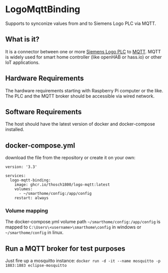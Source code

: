 # LogoMqttBinding
Supports to synconize values from and to Siemens Logo PLC via MQTT.

## What is it?
It is a connector between one or more [Siemens Logo PLC](https://de.wikipedia.org/wiki/Logo_(SPS)) to [MQTT](https://en.wikipedia.org/wiki/MQTT).
MQTT is widely used for smart home controller (like openHAB or hass.io) or other IoT applications.
 
## Hardware Requirements
The hardware requirements starting with Raspberry Pi computer or the like. The PLC and the MQTT broker should be accessible via wired network.

## Software Requirements
The host should have the latest version of docker and docker-compose installed.

 
 
 
## docker-compose.yml
download the file from the repository or create it on your own:
```
version: '3.3'

services:
  logo-mqtt-binding:
    image: ghcr.io/thosch1800/logo-mqtt:latest
    volumes:
      - ~/smarthome/config:/app/config
    restart: always
```

### Volume mapping
The docker-compose.yml volume path ```~/smarthome/config:/app/config``` is mapped to ```C:\Users\<username>\smarthome\config``` in windows or ```~/smarthome/config``` in linux.

## Run a MQTT broker for test purposes
Just fire up a mosquitto instance:
```docker run -d -it --name mosquitto -p 1883:1883 eclipse-mosquitto```




